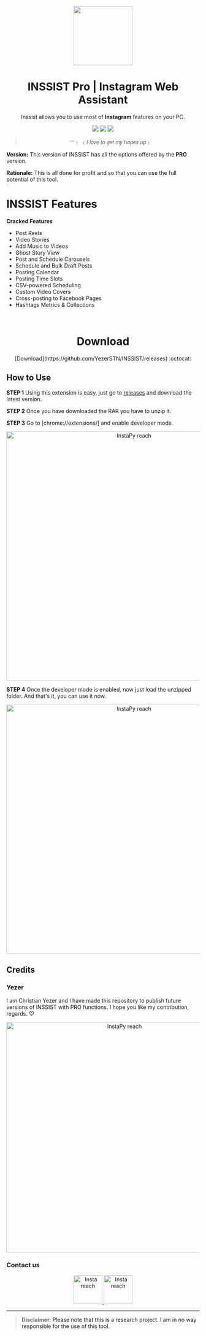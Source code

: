 <p align="center">
  <img src="https://i.imgur.com/eTPe4pz.png" width="154">
  <h1 align="center">INSSIST Pro | Instagram Web Assistant</h1>
  <p align="center">Inssist allows you to use most of <b>Instagram</b> features on your PC.</p>
   <p align="center">
   <img src="https://img.shields.io/github/downloads/YezerSTN/INSSIST/total?color=red&label=DOWNLOADS">
   <img src="https://img.shields.io/github/v/tag/YezerSTN/INSSIST?color=PINK&label=VERSION">
   <img src="https://img.shields.io/github/stars/YezerSTN/INSSIST?style=social">	
   </p>
   
 > <p align="center">ᵔᵔ﹗ ﹙𝐼 𝑙𝑜𝑣𝑒 𝑡𝑜 𝑔𝑒𝑡 𝑚𝑦 ℎ𝑜𝑝𝑒𝑠 𝑢𝑝﹚<p>
		
**Version:** This version of INSSIST has all the options offered by the <b>PRO</b> version. 
	
**Rationale:** This is all done for profit and so that you can use the full potential of this tool.
<br />

# INSSIST Features
**Cracked Features**
- Post Reels
- Video Stories
- Add Music to Videos
- Ghost Story View
- Post and Schedule Carousels
- Schedule and Bulk Draft Posts
- Posting Calendar
- Posting Time Slots
- CSV-powered Scheduling
- Custom Video Covers
- Cross-posting to Facebook Pages
- Hashtags Metrics & Collections


<br />

<p align="center">
  <h1 align="center">Download</h1>
  <p align="center"> [Download](https://github.com/YezerSTN/INSSIST/releases) :octocat: <p>

## How to Use

**STEP 1** Using this extension is easy, just go to [releases](https://github.com/YezerSTN/INSSIST/releases) and download the latest version. 

**STEP 2** Once you have downloaded the RAR you have to unzip it.

**STEP 3** Go to [chrome://extensions/] and enable developer mode.

<p align="center">
	<img src="https://topesdegama.com/app/uploads-topesdegama.com/2018/06/Modo-desarrallador-Chrome.jpg" alt="InstaPy reach" width="650px"/>
</p>

**STEP 4** Once the developer mode is enabled, now just load the unzipped folder. And that's it, you can use it now.

<p align="center">
	<img src="https://topesdegama.com/app/uploads/2018/06/Opciones-desarrollador-Chorme.jpg" alt="InstaPy reach" width="650px"/>
</p>

## Credits 	
### Yezer
I am Christian Yezer and I have made this repository to publish future versions of INSSIST with PRO functions. I hope you like my contribution, regards. ♡

<p align="center">
	<img src="https://i.pinimg.com/564x/8c/f7/2d/8cf72dbbf7f4f5c0a36c0e3608664088.jpg" alt="InstaPy reach" width="600px"/>
</p>

### Contact us

  <p align="center">
    <a href="https://www.instagram.com/yezer._/">
      <img src="https://i.imgur.com/BThmrhA.png" alt="Insta reach" width="75px" />
    </a>
    <a href="https://www.youtube.com/c/Yezer/videos">
      <img src="https://i.imgur.com/utgFsnv.png" alt="Insta reach" width="75px" />
    </a>
  </p>
</p>

---

> **Disclaimer**<a name="disclaimer" />: Please note that this is a research project. I am in no way responsible for the use of this tool. 
